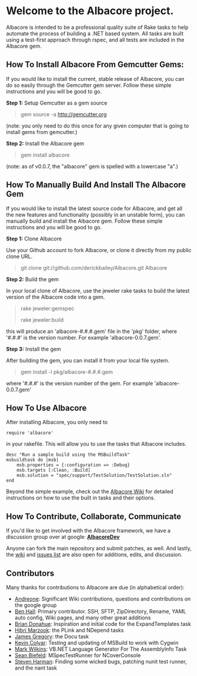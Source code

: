 # Welcome to the Albacore project.

Albacore is intended to be a professional quality suite of Rake tasks to help automate the process of building a .NET based system. All tasks are built using a test-first approach through rspec, and all tests are included in the Albacore gem.

## How To Install Albacore From Gemcutter Gems:

If you would like to install the current, stable release of Albacore, you can do so easily through the Gemcutter gem server. Follow these simple instructions and you will be good to go.

**Step 1:** Setup Gemcutter as a gem source

> gem source -a http://gemcutter.org

(note: you only need to do this once for any given computer that is going to install gems from gemcutter.)

**Step 2:** Install the Albacore gem

> gem install albacore

(note: as of v0.0.7, the "albacore" gem is spelled with a lowercase "a".)

## How To Manually Build And Install The Albacore Gem

If you would like to install the latest source code for Albacore, and get all the new features and functionality (possibly in an unstable form), you can manually build and install the Albacore gem. Follow these simple instructions and you will be good to go.

**Step 1:** Clone Albacore

Use your Github account to fork Albacore, or clone it directly from my public clone URL.

> git clone git://github.com/derickbailey/Albacore.git Albacore

**Step 2:** Build the gem

In your local clone of Albacore, use the jeweler rake tasks to build the latest version of the Albacore code into a gem.

> rake jeweler:gemspec
>
> rake jeweler:build

this will produce an 'albacore-#.#.#.gem' file in the 'pkg' folder, where '#.#.#' is the version number. For example 'albacore-0.0.7.gem'.

**Step 3:** Install the gem

After building the gem, you can install it from your local file system.

> gem install -l pkg/albacore-#.#.#.gem

where '#.#.#' is the version number of the gem. For example 'albacore-0.0.7.gem'

## How To Use Albacore

After installing Albacore, you only need to

    require 'albacore'

in your rakefile. This will allow you to use the tasks that Albacore includes. 

    desc "Run a sample build using the MSBuildTask"
    msbuildtask do |msb|
        msb.properties = {:configuration => :Debug}
        msb.targets [:Clean, :Build]
        msb.solution = "spec/support/TestSolution/TestSolution.sln"
    end

Beyond the simple example, check out the [Albacore Wiki](http://wiki.github.com/derickbailey/Albacore) for detailed instructions on how to use the built in tasks and their options.

## How To Contribute, Collaborate, Communicate

If you'd like to get involved with the Albacore framework, we have a discussion group over at google: **[AlbacoreDev](http://groups.google.com/group/albacoredev)**

Anyone can fork the main repository and submit patches, as well. And lastly, the [wiki](http://wiki.github.com/derickbailey/Albacore) and [issues list](http://github.com/derickbailey/Albacore/issues) are also open for additions, edits, and discussion.

## Contributors

Many thanks for contributions to Albacore are due (in alphabetical order):

* [Andreone](http://github.com/Andreone): Significant Wiki contributions, questions and contributions on the google group
* [Ben Hall](http://github.com/benhall): Primary contributor. SSH, SFTP, ZipDirectory, Rename, YAML auto config, Wiki pages, and many other great additions
* [Brian Donahue](http://github.com/briandonahue): Inspiration and initial code for the ExpandTemplates task
* [Hibri Marzook](http://github.com/hibri): the PLink and NDepend tasks
* [James Gregory](http://github.com/jagregory): the Docu task
* [Kevin Colyar](http://github.com/kevincolyar): Testing and updating of MSBuild to work with Cygwin
* [Mark Wilkins](http://github.com/markwilk): VB.NET Language Generator For The AssemblyInfo Task
* [Sean Biefeld](http://github.com/seanbiefeld): MSpecTestRunner for NCoverConsole
* [Steven Harman](http://github.com/stevenharman): Finding some wicked bugs, patching nunit test runner, and the nant task
